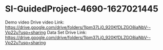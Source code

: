 # SI-GuidedProject-4690-1627021445
Demo video Drive video Link: https://drive.google.com/drive/folders/1lpm37Lj0_920KfDLZGO8iaNbV--Vp22u?usp=sharing
Data Set Drive Link: https://drive.google.com/drive/folders/1lpm37Lj0_920KfDLZGO8iaNbV--Vp22u?usp=sharing
